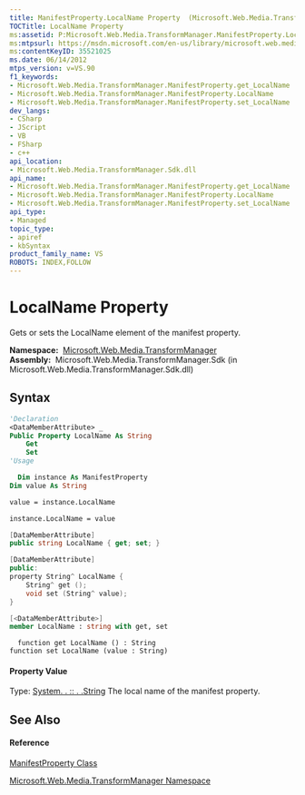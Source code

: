 ```yaml
---
title: ManifestProperty.LocalName Property  (Microsoft.Web.Media.TransformManager)
TOCTitle: LocalName Property
ms:assetid: P:Microsoft.Web.Media.TransformManager.ManifestProperty.LocalName
ms:mtpsurl: https://msdn.microsoft.com/en-us/library/microsoft.web.media.transformmanager.manifestproperty.localname(v=VS.90)
ms:contentKeyID: 35521025
ms.date: 06/14/2012
mtps_version: v=VS.90
f1_keywords:
- Microsoft.Web.Media.TransformManager.ManifestProperty.get_LocalName
- Microsoft.Web.Media.TransformManager.ManifestProperty.LocalName
- Microsoft.Web.Media.TransformManager.ManifestProperty.set_LocalName
dev_langs:
- CSharp
- JScript
- VB
- FSharp
- c++
api_location:
- Microsoft.Web.Media.TransformManager.Sdk.dll
api_name:
- Microsoft.Web.Media.TransformManager.ManifestProperty.get_LocalName
- Microsoft.Web.Media.TransformManager.ManifestProperty.LocalName
- Microsoft.Web.Media.TransformManager.ManifestProperty.set_LocalName
api_type:
- Managed
topic_type:
- apiref
- kbSyntax
product_family_name: VS
ROBOTS: INDEX,FOLLOW
---
```


# LocalName Property

Gets or sets the LocalName element of the manifest property.

**Namespace:**  [Microsoft.Web.Media.TransformManager](microsoft-web-media-transformmanager-namespace.md)  
**Assembly:**  Microsoft.Web.Media.TransformManager.Sdk (in Microsoft.Web.Media.TransformManager.Sdk.dll)

## Syntax

``` vb
'Declaration
<DataMemberAttribute> _
Public Property LocalName As String
    Get
    Set
'Usage

  Dim instance As ManifestProperty
Dim value As String

value = instance.LocalName

instance.LocalName = value
```

``` csharp
[DataMemberAttribute]
public string LocalName { get; set; }
```

``` c++
[DataMemberAttribute]
public:
property String^ LocalName {
    String^ get ();
    void set (String^ value);
}
```

``` fsharp
[<DataMemberAttribute>]
member LocalName : string with get, set
```

``` jscript
  function get LocalName () : String
function set LocalName (value : String)
```

#### Property Value

Type: [System. . :: . .String](https://msdn.microsoft.com/en-us/library/s1wwdcbf\(v=vs.90\))  
The local name of the manifest property.  

## See Also

#### Reference

[ManifestProperty Class](manifestproperty-class-microsoft-web-media-transformmanager.md)

[Microsoft.Web.Media.TransformManager Namespace](microsoft-web-media-transformmanager-namespace.md)

